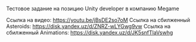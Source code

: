 Тестовое задание на позицию Unity developer в компанию Megame

Ссылка на видео: https://youtu.be/jBsDE2so7oM
Ссылка на сбилженный Asteroids: https://disk.yandex.uz/d/ZNRZ-wLYGwg9vw
Ссылка на сбилженный Animations: https://disk.yandex.uz/d/JK5snfTlaVswhg
